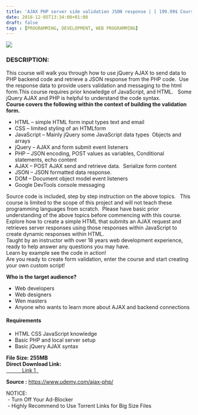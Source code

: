 ```yaml
---
title: 'AJAX PHP server side validation JSON response | [ 199.99$ Course For Free ]'
date: 2018-12-05T13:34:00+01:00
draft: false
tags : [PROGRAMMING, DEVELOPMENT, WEB PROGRAMMING]
---
```


[![](https://2.bp.blogspot.com/-Pl7NuRJCzVU/XAfETgp7O1I/AAAAAAAAAoo/WgQHJ1OyzJITeESEu6XoSX6jWVgwKsXxACLcBGAs/s640/AJAX-PHP-server-side-validation-JSON-response.jpg)](https://2.bp.blogspot.com/-Pl7NuRJCzVU/XAfETgp7O1I/AAAAAAAAAoo/WgQHJ1OyzJITeESEu6XoSX6jWVgwKsXxACLcBGAs/s1600/AJAX-PHP-server-side-validation-JSON-response.jpg)

### DESCRIPTION:

This course will walk you through how to use jQuery AJAX to send data to PHP backend code and retrieve a JSON response from the PHP code.  Use the response data to provide users validation and messaging to the html form.This course requires prior knowledge of JavaScript, and HTML.   Some jQuery AJAX and PHP is helpful to understand the code syntax.  
**Course covers the following within the context of building the validation form.**  

*   HTML – simple HTML form input types text and email
*   CSS – limited styling of an HTMLform
*   JavaScript – Mainly jQuery some JavaScript data types  Objects and arrays
*   jQuery – AJAX and form submit event listeners
*   PHP – JSON encoding, POST values as variables, Conditional statements, echo content
*   AJAX – POST AJAX send and retrieve data.  Serialize form content
*   JSON – JSON formatted data response.
*   DOM – Document object model event listeners
*   Google DevTools console messaging

Source code is included, step by step instruction on the above topics.   This course is limited to the scope of this project and will not teach these programming languages from scratch.  Please have basic prior understanding of the above topics before commencing with this course.  
Explore how to create a simple HTML that submits an AJAX request and retrieves server responses using those responses within JavaScript to create dynamic responses within HTML.  
Taught by an instructor with over 18 years web development experience, ready to help answer any questions you may have.  
Learn by example see the code in action!  
Are you ready to create form validation, enter the course and start creating your own custom script!  

**Who is the target audience?**

*   Web developers
*   Web designers
*   Wen masters
*   Anyone who wants to learn more about AJAX and backend connections

#### Requirements

*   HTML CSS JavaScript knowledge
*   Basic PHP and local server setup
*   Basic jQuery AJAX syntax

**File Size: 255MB**  
**Direct Download Link:**  
[           Link 1  ](http://turboagram.com/18521555/ajax-php-server-side-link1)  
  
**Source :** https://www.udemy.com/ajax-php/  
  
NOTICE:  
 - Turn Off Your Ad-Blocker  
 - Highly Recommend to Use Torrent Links for Big Size Files